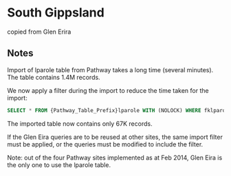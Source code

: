 # South Gippsland

copied from Glen Erira

## Notes

Import of lparole table from Pathway takes a long time (several minutes). The table contains 1.4M records.

We now apply a filter during the import to reduce the time taken for the import:

```sql
SELECT * FROM {Pathway_Table_Prefix}lparole WITH (NOLOCK) WHERE fklparolta = 'LRA' AND fklparoltn = 0
```

The imported table now contains only 67K records.

If the Glen Eira queries are to be reused at other sites, the same import filter must be applied, or the queries must be modified to include the filter.

Note: out of the four Pathway sites implemented as at Feb 2014, Glen Eira is the only one to use the lparole table.
